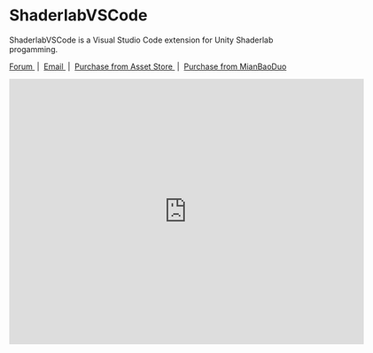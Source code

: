 # ShaderlabVSCode 

ShaderlabVSCode is a Visual Studio Code extension for Unity Shaderlab progamming.

 <a href='http://forum.unity3d.com/threads/403471/'  target='_blank'> Forum </a> &nbsp;|&nbsp; <a href='mailto:amlovey@qq.com'> Email </a> &nbsp;|&nbsp; <a href='https://assetstore.unity.com/packages/slug/94653?aid=1011lGoJ'  target='_blank'> Purchase from Asset Store </a> &nbsp;|&nbsp; <a href='https://mianbaoduo.com/product/show/mbd-Yp2Ylw==>'  target='_blank'> Purchase from MianBaoDuo </a>

<iframe width="640" height="480" src="https://www.youtube.com/embed/d9ZNNEcZOOs" frameborder="0" allowfullscreen></iframe>